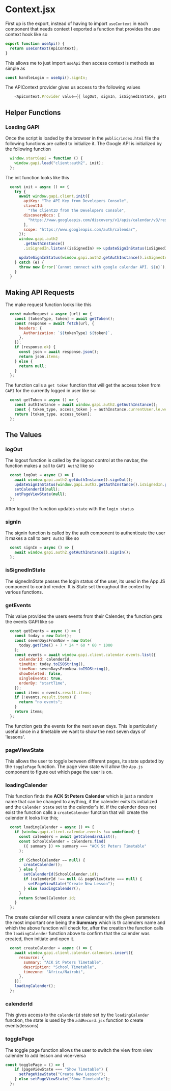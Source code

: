 # Context.jsx

First up is the export, instead of having to import `useContext` in each component that needs context I exported a function that provides the use context hook like so

```JavaScript
export function useApi() {
  return useContext(ApiContext);
}
```

This allows me to just import `useApi` then access context is methods as simple as

```JavaScript
const handleLogin = useApi().signIn;
```

The APIContext provider gives us access to the following values

```JavaScript
    <ApiContext.Provider value={{ logOut, signIn, isSignedInState, getEvents, pageViewState, loadingCalender, calenderId, togglePage ,}}>
```

## Helper Functions

### Loading GAPI

Once the script is loaded by the browser in the `public/index.html` file the following functions are called to initialize it.
The Google API is initialized by the following function

```JavaScript
  window.startGapi = function () {
    window.gapi.load("client:auth2", init);
  };
```

The init function looks like this

```JavaScript
  const init = async () => {
    try {
      await window.gapi.client.init({
        apiKey: "The API Key from Developers Console",
        clientId:
          "The ClientID from the Developers Console",
        discoveryDocs: [
          "https://www.googleapis.com/discovery/v1/apis/calendar/v3/rest",
        ],
        scope: "https://www.googleapis.com/auth/calendar",
      });
      window.gapi.auth2
        .getAuthInstance()
        .isSignedIn.listen((isSignedIn) => updateSignInStatus(isSignedIn));

      updateSignInStatus(window.gapi.auth2.getAuthInstance().isSignedIn.get());
    } catch (e) {
      throw new Error(`Cannot connect with google calendar API. ${e}`);
    }
  }
```

## Making API Requests

The make request function looks like this

```JavaScript
  const makeRequest = async (url) => {
    const [tokenType, token] = await getToken();
    const response = await fetch(url, {
      headers: {
        Authorization: `${tokenType} ${token}`,
      },
    });
    if (response.ok) {
      const json = await response.json();
      return json.items;
    } else {
      return null;
    }
  };

```

The function calls a `get token` function that will get the access token from `GAPI` for the currently logged in user like so

```JavaScript
  const getToken = async () => {
    const authInstance = await window.gapi.auth2.getAuthInstance();
    const { token_type, access_token } = authInstance.currentUser.le.wc;
    return [token_type, access_token];
  };
```

## The Values

### logOut

The logout function is called by the logout control at the navbar, the function makes a call to `GAPI Auth2` like so

```JavaScript
  const logOut = async () => {
    await window.gapi.auth2.getAuthInstance().signOut();
    updateSignInStatus(window.gapi.auth2.getAuthInstance().isSignedIn.get());
    setCalenderId(null);
    setPageViewState(null);
  };
```

After logout the function updates `state` with the `login status`

### signIn

The signin function is called by the auth component to authenticate the user it makes a call to `GAPI Auth2` like so

```JavaScript
  const signIn = async () => {
    await window.gapi.auth2.getAuthInstance().signIn();
  };
```

### isSignedInState

The signedInState passes the login status of the user, its used in the App.JS component to control render. It is State set throughout the context by various functions.

### getEvents

This value provides the users events from their Calender, the function gets the events GAPI like so

```JavaScript
  const getEvents = async () => {
    const today = new Date();
    const sevenDaysFromNow = new Date(
      today.getTime() + 7 * 24 * 60 * 60 * 1000
    );
    const events = await window.gapi.client.calendar.events.list({
      calendarId: calenderId,
      timeMin: today.toISOString(),
      timeMax: sevenDaysFromNow.toISOString(),
      showDeleted: false,
      singleEvents: true,
      orderBy: "startTime",
    });
    const items = events.result.items;
    if (!events.result.items) {
      return "no events";
    }
    return items;
  };
```

The function gets the events for the next seven days. This is particularly useful since in a timetable we want to show the next seven days of 'lessons'.

### pageViewState

This allows the user to toggle between different pages, its state updated by the `togglePage` function. The page view state will allow the `App.js` component to figure out which page the user is on.

### loadingCalender

This function finds the **ACK St Peters Calender** which is just a random name that can be changed to anything, if the calender exits its initialized and the `Calender State` set to the calender's id. if the calender does not exist the function calls a `createCalender` function that will create the calender it looks like this;

```JavaScript
  const loadingCalender = async () => {
    if (window.gapi.client.calendar.events !== undefined) {
      const calenders = await getCalendarsList();
      const SchoolCalender = calenders.find(
        ({ summary }) => summary === "ACK St Peters Timetable"
      );

      if (SchoolCalender == null) {
        createCalender();
      } else {
        setCalenderId(SchoolCalender.id);
        if (calenderId !== null && pageViewState === null) {
          setPageViewState("Create New Lesson");
        } else loadingCalender();
      }
      return SchoolCalender.id;
    }
  };
```

The create calender will create a new calender with the given parameters the most important one being the **Summary** which is th calenders name and which the above function will check for, after the creation the function calls the `loadingCalender` function above to confirm that the calender was created, then initiate and open it.

```JavaScript
  const createCalender = async () => {
    await window.gapi.client.calendar.calendars.insert({
      resource: {
        summary: "ACK St Peters Timetable",
        description: "School Timetable",
        timezone: "Africa/Nairobi",
      },
    });
    loadingCalender();
  };
```

### calenderId

This gives access to the `calenderId` state set by the `loadingCalender` function, the state is used by the `addRecord.jsx` function to create events(lessons)

### togglePage

The toggle page function allows the user to switch the view from view calender to add lesson and vice-versa

```JavaScript
const togglePage = () => {
    if (pageViewState === "Show Timetable") {
      setPageViewState("Create New Lesson");
    } else setPageViewState("Show Timetable");
  };
```
